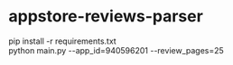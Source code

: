 # appstore-reviews-parser

pip install -r requirements.txt<br/>
python main.py --app_id=940596201 --review_pages=25
